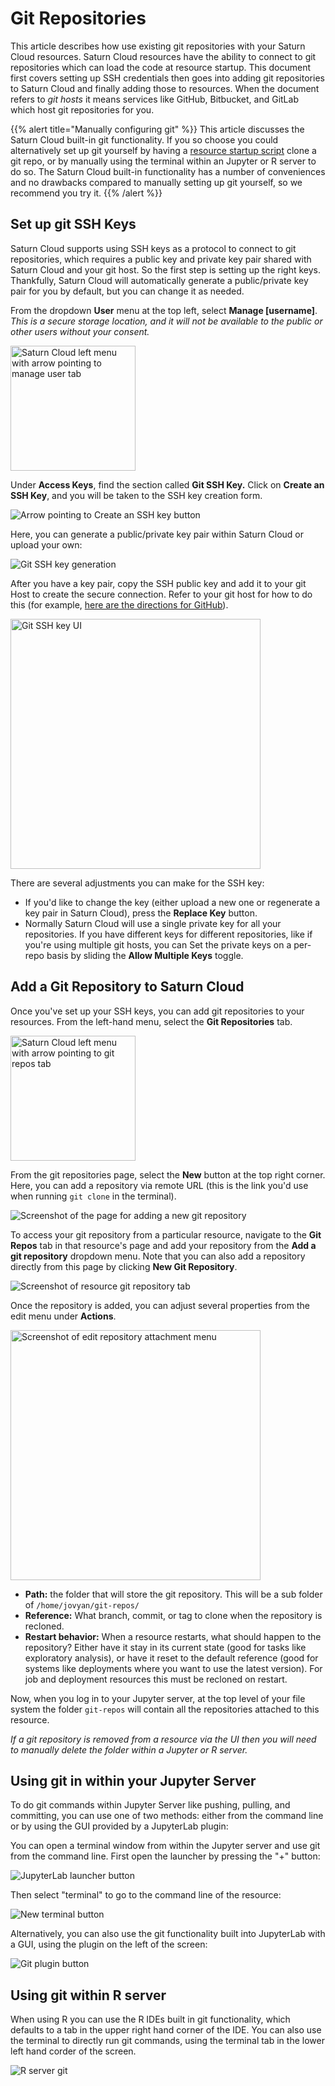 # Git Repositories

This article describes how use existing git repositories with your Saturn Cloud resources. Saturn Cloud resources have the ability to connect to git repositories which can load the code at resource startup. This document first covers setting up SSH credentials then goes into adding git repositories to Saturn Cloud and finally adding those to resources. When the document refers to _git hosts_ it means services like GitHub, Bitbucket, and GitLab which host git repositories for you.

{{% alert title="Manually configuring git" %}}
This article discusses the Saturn Cloud built-in git functionality. If you so choose you could alternatively set up git yourself by having a [resource startup script](<docs/using-saturn-cloud/install-packages.md>) clone a git repo, or by manually using the terminal within an Jupyter or R server to do so. The Saturn Cloud built-in functionality has a number of conveniences and no drawbacks compared to manually setting up git yourself, so we recommend you try it.
{{% /alert %}}

## Set up git SSH Keys

Saturn Cloud supports using SSH keys as a protocol to connect to git repositories, which requires a public key and private key pair shared with Saturn Cloud and your git host. So the first step is setting up the right keys. Thankfully, Saturn Cloud will automatically generate a public/private key pair for you by default, but you can change it as needed.

From the dropdown **User** menu at the top left, select **Manage [username]**. _This is a secure storage location, and it will not be available to the public or other users without your consent._

<img src="/images/docs/manage-user-settings-arrow.webp" style="width:200px;" alt="Saturn Cloud left menu with arrow pointing to manage user tab" class="doc-image">

Under **Access Keys**, find the section called **Git SSH Key.** Click on **Create an SSH Key**, and you will be taken to the SSH key creation form.

![Arrow pointing to Create an SSH key button](/images/docs/create-git-ssh-key-arrow.webp "doc-image")

Here, you can generate a public/private key pair within Saturn Cloud or upload your own:

![Git SSH key generation](/images/docs/add-git-ssh-key.webp "doc-image")

After you have a key pair, copy the SSH public key and add it to your git Host to create the secure connection. Refer to your git host for how to do this (for example, [here are the directions for GitHub](https://docs.github.com/en/authentication/connecting-to-github-with-ssh/adding-a-new-ssh-key-to-your-github-account)).

<img src="/images/docs/git-ssh-key-new.webp" style="width:400px;" alt="Git SSH key UI" class="doc-image">

There are several adjustments you can make for the SSH key:

* If you'd like to change the key (either upload a new one or regenerate a key pair in Saturn Cloud), press the **Replace Key** button.
* Normally Saturn Cloud will use a single private key for all your repositories. If you have different keys for different repositories, like if you're using multiple git hosts, you can
Set the private keys on a per-repo basis by sliding the **Allow Multiple Keys** toggle.

## Add a Git Repository to Saturn Cloud

Once you've set up your SSH keys, you can add git repositories to your resources. From the left-hand menu, select the **Git Repositories** tab.

<img src="/images/docs/left-menu-git-repositories-arrow.webp" style="width:200px;" alt="Saturn Cloud left menu with arrow pointing to git repos tab" class="doc-image">

From the git repositories page, select the **New** button at the top right corner. Here, you can add a repository via remote URL (this is the link you'd use when running `git clone` in the terminal).

![Screenshot of the page for adding a new git repository](/images/docs/add-git-repository.webp "doc-image")

To access your git repository from a particular resource, navigate to the **Git Repos** tab in that resource's page and add your repository from the **Add a git repository** dropdown menu. Note that you can also add a repository directly from this page by clicking **New Git Repository**.

![Screenshot of resource git repository tab](/images/docs/add-git-repo-to-resource.webp "doc-image")

Once the repository is added, you can adjust several properties from the edit menu under **Actions**.

<img src="/images/docs/edit-repository-attachment.webp" style="width:400px;" alt="Screenshot of edit repository attachment menu" class="doc-image">

* **Path:** the folder that will store the git repository. This will be a sub folder of `/home/jovyan/git-repos/`
* **Reference:** What branch, commit, or tag to clone when the repository is recloned.
* **Restart behavior:** When a resource restarts, what should happen to the repository? Either have it stay in its current state (good for tasks like exploratory analysis), or have it reset to the default reference (good for systems like deployments where you want to use the latest version). For job and deployment resources this must be recloned on restart.

Now, when you log in to your Jupyter server, at the top level of your file system  the folder `git-repos` will contain all the repositories attached to this resource.

_If a git repository is removed from a resource via the UI then you will need to manually delete the folder within a Jupyter or R server._

## Using git in within your Jupyter Server

To do git commands within Jupyter Server like pushing, pulling, and committing, you can use one of two methods: either from the command line or by using the GUI provided by a JupyterLab plugin:

You can open a terminal window from within the Jupyter server and use git from the command line. First open the launcher by pressing the "+" button:

![JupyterLab launcher button](/images/docs/terminal-01.webp "doc-image")

Then select "terminal" to go to the command line of the resource:

![New terminal button](/images/docs/terminal-02.webp "doc-image")

Alternatively, you can also use the git functionality built into JupyterLab with a GUI, using the plugin on the left of the screen:

![Git plugin button](/images/docs/git-plugin.webp "doc-image")

## Using git within R server

When using R you can use the R IDEs built in git functionality, which defaults to a tab in the upper
right hand corner of the IDE. You can also use the terminal to directly run git commands, using the terminal tab in the lower left hand corder of the screen.

![R server git](/images/docs/rstudio-git.webp "doc-image")
